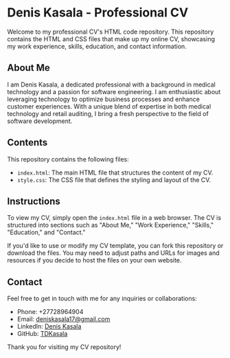 # Denis Kasala - Professional CV

Welcome to my professional CV's HTML code repository. This repository contains the HTML and CSS files that make up my online CV, showcasing my work experience, skills, education, and contact information.

## About Me

I am Denis Kasala, a dedicated professional with a background in medical technology and a passion for software engineering. I am enthusiastic about leveraging technology to optimize business processes and enhance customer experiences. With a unique blend of expertise in both medical technology and retail auditing, I bring a fresh perspective to the field of software development.

## Contents

This repository contains the following files:

- `index.html`: The main HTML file that structures the content of my CV.
- `style.css`: The CSS file that defines the styling and layout of the CV.

## Instructions

To view my CV, simply open the `index.html` file in a web browser. The CV is structured into sections such as "About Me," "Work Experience," "Skills," "Education," and "Contact."

If you'd like to use or modify my CV template, you can fork this repository or download the files. You may need to adjust paths and URLs for images and resources if you decide to host the files on your own website.

## Contact

Feel free to get in touch with me for any inquiries or collaborations:

- Phone: +27728964904
- Email: deniskasala17@gmail.com
- LinkedIn: [Denis Kasala](https://www.linkedin.com/in/denis-kasala-353157b0)
- GitHub: [TDKasala](https://github.com/TDKasala)

Thank you for visiting my CV repository!
